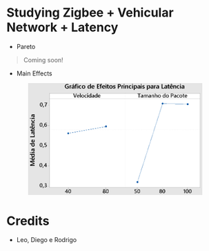 
# Studying Zigbee + Vehicular Network + Latency

* Pareto

> Coming soon!

* Main Effects

<p align="center">
  <img src="imageeffects.png" width="80%">
</p>

# Credits

* Leo, Diego e Rodrigo
